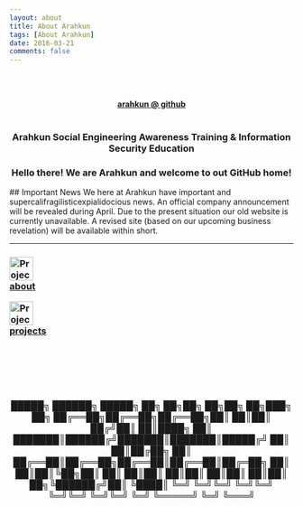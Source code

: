```yaml
---
layout: about
title: About Arahkun 
tags: [About Arahkun]
date: 2016-03-21
comments: false
---
```




<br><br> 
<center><a href="https://arahkun.github.io/"><b>arahkun @ github</b></a>
<br><br>

### Arahkun Social Engineering Awareness Training & Information Security Education 
  
### Hello there! We are Arahkun and welcome to out GitHub home!
</center>
## Important News
We here at Arahkun have important and supercalifragilisticexpialidocious news.
An official company announcement will be revealed during April.
Due to the present situation our old website is currently unavailable.
A revised site (based on our upcoming business revelation) will be available within short. 


<hr class="hr-line">
                  <h3 class="dt">
<a class="btn zoombtn" href="{{ site.url }}/about"><img class="img-42" src="https://arahkun.github.io/assets/img/13/desktop.png" alt="Projects" height="42" width="42"><br>about</a>

<a class="btn zoombtn" href="{{ site.url }}/projects"><img class="img-42" src="https://arahkun.github.io/assets/img/13/tasks.png" alt="Projects" height="42" width="42"><br>projects</a>


<br><br><br><br>
<center>
<c0de>
 █████╗ ██████╗  █████╗ ██╗  ██╗██╗  ██╗██╗   ██╗███╗   ██╗
██╔══██╗██╔══██╗██╔══██╗██║  ██║██║ ██╔╝██║   ██║████╗  ██║
███████║██████╔╝███████║███████║█████╔╝ ██║   ██║██╔██╗ ██║
██╔══██║██╔══██╗██╔══██║██╔══██║██╔═██╗ ██║   ██║██║╚██╗██║
██║  ██║██║  ██║██║  ██║██║  ██║██║  ██╗╚██████╔╝██║ ╚████║
╚═╝  ╚═╝╚═╝  ╚═╝╚═╝  ╚═╝╚═╝  ╚═╝╚═╝  ╚═╝ ╚═════╝ ╚═╝  ╚═══╝
</c0de>
</center>
